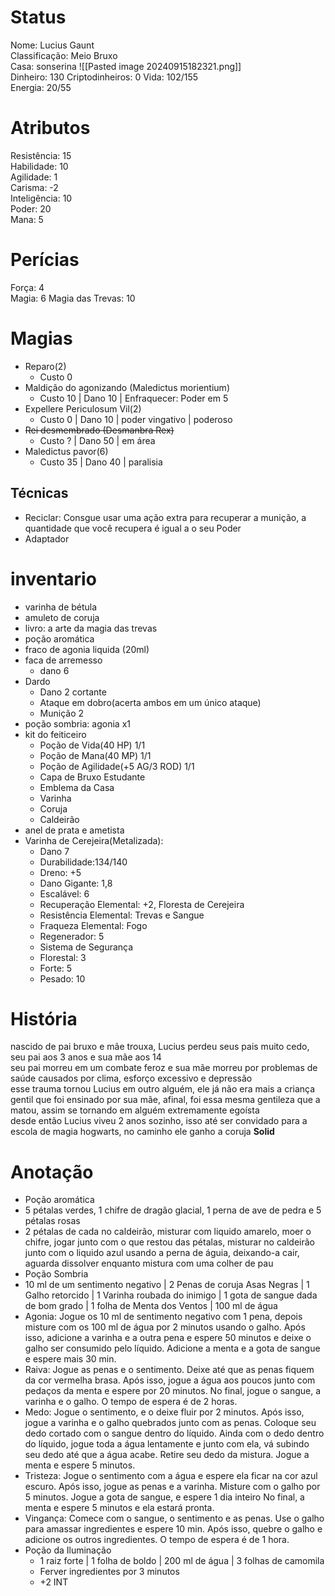 # Status
Nome: Lucius Gaunt  
Classificação: Meio Bruxo  
Casa:  sonserina
![[Pasted image 20240915182321.png]]  
Dinheiro: 130 
Criptodinheiros: 0
Vida: 102/155  
Energia: 20/55  

# Atributos  
Resistência: 15    
Habilidade: 10  
Agilidade: 1  
Carisma:  -2  
Inteligência: 10  
Poder: 20  
Mana: 5  


# Perícias  
Força: 4  
Magia: 6 
Magia das Trevas: 10  

# Magias
- Reparo(2)
	-  Custo 0
- Maldição do agonizando (Maledictus morientium)
	- Custo 10 | Dano 10 | Enfraquecer: Poder em 5
- Expellere Periculosum Vil(2)
	-  Custo 0 | Dano 10 | poder vingativo | poderoso 
- ~~Rei desmembrado (Desmanbra Rex)~~
	- Custo ? | Dano 50 | em área
- Maledictus pavor(6)
	- Custo 35 | Dano 40 | paralisia
## Técnicas
- Reciclar: Consgue usar uma ação extra para recuperar a munição, a quantidade que você recupera é igual a o seu Poder
- Adaptador
# inventario  
- varinha de bétula  
- amuleto de coruja
- livro: a arte da magia das trevas  
- poção aromática
- fraco de agonia liquida  (20ml)
- faca de arremesso
	- dano 6
- Dardo
	- Dano 2 cortante
	- Ataque em dobro(acerta ambos em um único ataque)
	- Munição 2
 - poção sombria: agonia x1
 - kit do feiticeiro
	 - Poção de Vida(40 HP) 1/1
	 - Poção de Mana(40 MP) 1/1
	 - Poção de Agilidade(+5 AG/3 ROD) 1/1
	 - Capa de Bruxo Estudante
	 - Emblema da Casa
	 - Varinha
	 - Coruja
	 - Caldeirão
- anel de prata e ametista
- Varinha de Cerejeira(Metalizada):
	- Dano 7
	- Durabilidade:134/140
	- Dreno: +5
	- Dano Gigante: 1,8
	- Escalável: 6
	- Recuperação Elemental: +2, Floresta de Cerejeira
	- Resistência Elemental: Trevas e Sangue
	- Fraqueza Elemental: Fogo
	- Regenerador: 5
	- Sistema de Segurança
	- Florestal: 3
	- Forte: 5
	- Pesado: 10
# História
nascido de pai bruxo e mãe trouxa, Lucius perdeu seus pais muito cedo, seu pai aos 3 anos e sua mãe aos 14  
seu pai morreu em um combate feroz e sua mãe morreu por problemas de saúde causados por clima, esforço excessivo e depressão  
esse trauma tornou Lucius em outro alguém, ele já não era mais a criança gentil que foi ensinado por sua mãe, afinal, foi essa mesma gentileza que a matou, assim se tornando em alguém extremamente egoísta  
desde então Lucius viveu 2 anos sozinho, isso até ser convidado para a escola de magia hogwarts, no caminho ele ganho a coruja **Solid**  

# Anotação
- Poção aromática
 - 5 pétalas verdes, 1 chifre de dragão glacial, 1 perna de ave de pedra e 5 pétalas rosas
 - 2 pétalas de cada no caldeirão, misturar com liquido amarelo, moer o chifre, jogar junto com o que restou das pétalas, misturar no caldeirão junto com o liquido azul usando a perna de águia, deixando-a cair, aguarda dissolver enquanto mistura com uma colher de pau
- Poção Sombria
 - 10 ml de um sentimento negativo | 2 Penas de coruja Asas Negras | 1 Galho retorcido | 1 Varinha roubada do inimigo | 1 gota de sangue dada de bom grado | 1 folha de Menta dos Ventos | 100 ml de água
 - Agonia: Jogue os 10 ml de sentimento negativo com 1 pena, depois misture com os 100 ml de água por 2 minutos usando o galho. Após isso, adicione a varinha e a outra pena e espere 50 minutos e deixe o galho ser consumido pelo líquido. Adicione a menta e a gota de sangue e espere mais 30 min.
 - Raiva: Jogue as penas e o sentimento. Deixe até que as penas fiquem da cor vermelha brasa. Após isso, jogue a água aos poucos junto com pedaços da menta e espere por 20 minutos. No final, jogue o sangue, a varinha e o galho. O tempo de espera é de 2 horas.
 - Medo: Jogue o sentimento, e o deixe fluir por 2 minutos. Após isso, jogue a varinha e o galho quebrados junto com as penas. Coloque seu dedo cortado com o sangue dentro do líquido. Ainda com o dedo dentro do líquido, jogue toda a água lentamente e junto com ela, vá subindo seu dedo até que a água acabe. Retire seu dedo da mistura. Jogue a menta e espere 5 minutos.
 - Tristeza: Jogue o sentimento com a água e espere ela ficar na cor azul escuro. Após isso, jogue as penas e a varinha. Misture com o galho por 5 minutos. Jogue a gota de sangue, e espere 1 dia inteiro No final, a menta e espere 5 minutos e ela estará pronta.
 - Vingança: Comece com o sangue, o sentimento e as penas. Use o galho para amassar ingredientes e espere 10 min. Após isso, quebre o galho e adicione os outros ingredientes. O tempo de espera é de 1 hora.
 - Poção da Iluminação
	 - 1 raiz forte | 1 folha de boldo | 200 ml de água | 3 folhas de camomila
	 - Ferver ingredientes por 3 minutos
	 - +2 INT
